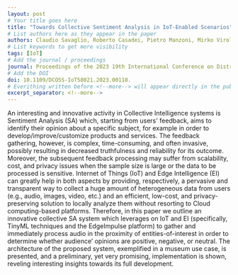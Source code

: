 ```yaml
---
layout: post
# Your title goes here
title: "Towards Collective Sentiment Analysis in IoT-Enabled Scenarios"
# List authors here as they appear in the paper
authors: Claudio Savaglio, Roberto Casadei, Pietro Manzoni, Mirko Viroli, Giancarlo Fortino
# List keywords to get more visibility
tags: [IoT]
# Add the journal / proceedings
journal: Proceedings of the 2023 19th International Conference on Distributed Computing in Smart Systems and the Internet of Things (DCOSS-IoT)
# Add the DOI
doi: 10.1109/DCOSS-IoT58021.2023.00118.
# Everithing written before <!--more--> will appear directly in the publications page
excerpt_separator: <!--more-->
---
```


An interesting and innovative activity in Collective Intelligence systems is Sentiment Analysis (SA) which, starting from users' feedback, aims to identify their opinion about a specific subject, for example in order to develop/improve/customize products and services. The feedback gathering, however, is complex, time-consuming, and often invasive, possibly resulting in decreased truthfulness and reliability for its outcome. Moreover, the subsequent feedback processing may suffer from scalability, cost, and privacy issues when the sample size is large or the data to be processed is sensitive. Internet of Things (IoT) and Edge Intelligence (EI) can greatly help in both aspects by providing, respectively, a pervasive and transparent way to collect a huge amount of heterogeneous data from users (e.g., audio, images, video, etc.) and an efficient, low-cost, and privacy-preserving solution to locally analyze them without resorting to Cloud computing-based platforms. Therefore, in this paper we outline an innovative collective SA system which leverages on IoT and EI (specifically, TinyML techniques and the EdgeImpulse platform) to gather and immediately process audio in the proximity of entities-of-interest in order to determine whether audience’ opinions are positive, negative, or neutral. The architecture of the proposed system, exemplified in a museum use case, is presented, and a preliminary, yet very promising, implementation is shown, reveling interesting insights towards its full development.

